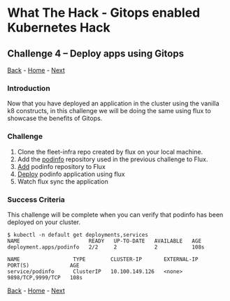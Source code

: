 # What The Hack - Gitops enabled Kubernetes Hack

## Challenge 4 – Deploy apps using Gitops

[Back](challenge03.md) - [Home](../readme.md) - [Next](challenge05.md)

### Introduction

Now that you have deployed an application in the cluster using the vanilla k8 constructs, in this challenge we will be doing the same using flux to showcase the benefits of Gitops.

### Challenge

1. Clone the fleet-infra repo created by flux on your local machine.
2. Add the [podinfo](https://github.com/stefanprodan/podinfo) repository used in the previous challenge to Flux.
1. [Add](https://toolkit.fluxcd.io/get-started/#add-podinfo-repository-to-flux) podinfo repository to Flux
1. [Deploy](https://toolkit.fluxcd.io/get-started/#deploy-podinfo-application) podinfo application using flux
1. Watch flux sync the application

### Success Criteria

This challenge will be complete when you can verify that podinfo has been deployed on your cluster.
```
$ kubectl -n default get deployments,services
NAME                      READY   UP-TO-DATE   AVAILABLE   AGE
deployment.apps/podinfo   2/2     2            2           108s

NAME                 TYPE        CLUSTER-IP       EXTERNAL-IP   PORT(S)             AGE
service/podinfo      ClusterIP   10.100.149.126   <none>        9898/TCP,9999/TCP   108s
```

[Back](challenge03.md) - [Home](../readme.md) - [Next](challenge05.md)
